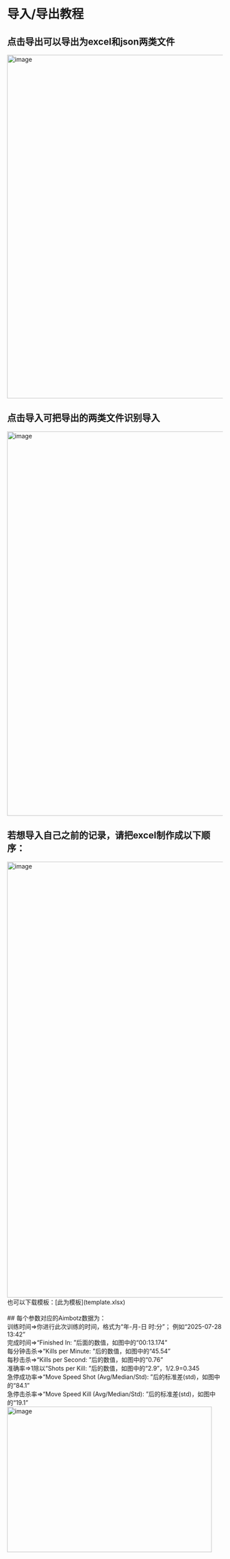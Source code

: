 # 导入/导出教程

## 点击导出可以导出为excel和json两类文件<br>
<img width="1249" height="800" alt="image" src="https://github.com/user-attachments/assets/c45336d4-ed56-497a-9576-79cc63bebd11" />

## 点击导入可把导出的两类文件识别导入<br>
<img width="1256" height="895" alt="image" src="https://github.com/user-attachments/assets/8cc3caa0-a64b-4367-9edb-0fb854ea6072" />

## 若想导入自己之前的记录，请把excel制作成以下顺序：<br>
<img width="1919" height="1015" alt="image" src="https://github.com/user-attachments/assets/1f2c597b-4dc2-440a-b27b-06164b4fb875" />
<br>
也可以下载模板：[此为模板](template.xlsx)<br>
<br>
## 每个参数对应的Aimbotz数据为：<br>
训练时间=>你进行此次训练的时间，格式为“年-月-日 时:分”； 例如“2025-07-28 13:42”<br>
完成时间=>“Finished In: ”后面的数值，如图中的“00:13.174”<br>
每分钟击杀=>“Kills per Minute: ”后的数值，如图中的“45.54”<br>
每秒击杀=>“Kills per Second: ”后的数值，如图中的“0.76”<br>
准确率=>1除以“Shots per Kill: ”后的数值，如图中的“2.9”，1/2.9=0.345<br>
急停成功率=>“Move Speed Shot (Avg/Median/Std): ”后的标准差(std)，如图中的“84.1”<br>
急停击杀率=>“Move Speed Kill (Avg/Median/Std): ”后的标准差(std)，如图中的“19.1”<br>
<img width="478" height="339" alt="image" src="https://github.com/user-attachments/assets/00e6882e-835e-4e1e-b8b2-fef2f9a3f958" />
